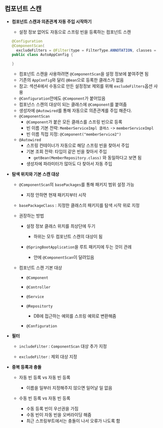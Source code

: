 ## 컴포넌트 스캔

- **컴포넌트 스캔과 의존관계 자동 주입 시작하기**

  - 설정 정보 없어도 자동으로 스프링 빈을 등록하는 컴포넌트 스캔

  ```java
  @Configuration
  @ComponentScan(
  	excludeFilters = @Filter(type = FilterType.ANNOTATION, classes = Configuration.class))
  public class AutoAppConfig {
      
  }
  ```

  - 컴포넌트 스캔을 사용하려면 `@ComponentScan`을 설정 정보에 붙여주면 됨
  - 기존의 `AppConfig`와 달리 `@Bean`으로 등록한 클래스가 없음
  - 참고: 섹션4에서 수동으로 만든 설정정보 제외를 위해 `excludeFilters`옵션 사용
  - `@Configuration`안에도 `@Component`가 붙어있음
  - 컴포넌스 스캔의 대상이 되는 클래스에 `@Component`를 붙여줌
  - 생성자에 `@Autowired`를 통해 자동으로 의존관계를 주입 해준다.
  - `@ComponentScan`
    - `@Component`가 붙은 모든 클래스를 스프링 빈으로 등록
    - 빈 이름 기본 전략: `MemberServiceImpl 클래스` -> `memberServiceImpl`
    - 빈 이름 직접 지정: `@Component("memberService2")`
  - `@Autowired`
    - 스프링 컨테이너가 자동으로 해당 스프링 빈을 찾아서 주입
    - 기본 조회 전략: 타입이 같은 빈을 찾아서 주입
      - `getBean(MemberRepository.class)` 와 동일하다고 보면 됨
    - 생성자에 파라미터가 많아도 다 찾아서 자동 주입

- **탐색 위치와 기본 스캔 대상**

  - `@ComponentScan`의 `basePackages`를 통해 패키지 범위 설정 가능
    - 지정 안하면 현재 패키지부터 시작

  - `basePackageClass` : 지정한 클래스의 패키지를 탐색 시작 위로 지정

  - 권장하는 방법
    - 설정 정보 클래스 위치를 최상단에 두기
      - 하위는 모두 컴포넌트 스캔의 대상이 됨

    - `@SpringBootApplication`을 루트 패키지에 두는 것이 관례
      - 안에 `@ComponentScan`이 달려있음

  - 컴포넌트 스캔 기본 대상
    - `@Component`
    - `@Controller`
    - `@Service`
    - `@Repositorty`
      - DB에 접근하는 예외를 스프링 예외로 변환해줌

    - `@Configuration`

- **필터**

  - `includeFilter` : `ComponentScan` 대상 추가 지정

  - `excludeFilter` : 제외 대상 지정

- **중복 등록과 충돌**

  - 자동 빈 등록 vs 자동 빈 등록
    - 이름을 일부러 지정해주지 않으면 일어날 일 없음

  - 수동 빈 등록 vs 자동 빈 등록
    - 수동 등록 빈이 우선권을 가짐
    - 수동 빈이 자동 빈을 오버라이딩 해줌
    - 최근 스프링부트에서는 충돌이 나서 오류가 나도록 함


